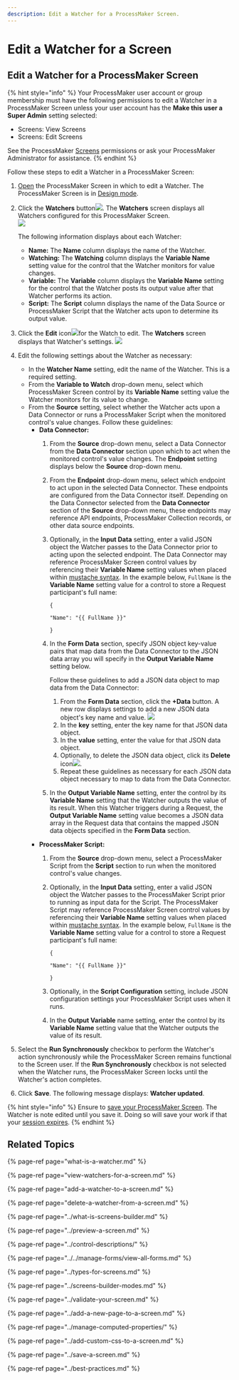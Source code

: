 ```yaml
---
description: Edit a Watcher for a ProcessMaker Screen.
---
```


# Edit a Watcher for a Screen

## Edit a Watcher for a ProcessMaker Screen

{% hint style="info" %}
Your ProcessMaker user account or group membership must have the following permissions to edit a Watcher in a ProcessMaker Screen unless your user account has the **Make this user a Super Admin** setting selected:

* Screens: View Screens
* Screens: Edit Screens

See the ProcessMaker [Screens](../../../../processmaker-administration/permission-descriptions-for-users-and-groups.md#screens) permissions or ask your ProcessMaker Administrator for assistance.
{% endhint %}

Follow these steps to edit a Watcher in a ProcessMaker Screen:

1. [Open](../../manage-forms/view-all-forms.md) the ProcessMaker Screen in which to edit a Watcher. The ProcessMaker Screen is in [Design mode](../screens-builder-modes.md#editor-mode).
2. Click the **Watchers** button![](../../../../.gitbook/assets/watchers-button-screens-builder-processes.png). The **Watchers** screen displays all Watchers configured for this ProcessMaker Screen.  
   ![](../../../../.gitbook/assets/watchers-screen-screens-builder-processes.png) 

   The following information displays about each Watcher:

   * **Name:** The **Name** column displays the name of the Watcher.
   * **Watching:** The **Watching** column displays the **Variable Name** setting value for the control that the Watcher monitors for value changes.
   * **Variable:** The **Variable** column displays the **Variable Name** setting for the control that the Watcher posts its output value after that Watcher performs its action.
   * **Script:** The **Script** column displays the name of the Data Source or ProcessMaker Script that the Watcher acts upon to determine its output value.

3. Click the **Edit** icon![](../../../../.gitbook/assets/edit-icon.png)for the Watch to edit. The **Watchers** screen displays that Watcher's settings. ![](../../../../.gitbook/assets/watchers-configuration-screens-builder-processes.png) 
4. Edit the following settings about the Watcher as necessary:
   * In the **Watcher Name** setting, edit the name of the Watcher. This is a required setting.
   * From the **Variable to Watch** drop-down menu, select which ProcessMaker Screen control by its **Variable Name** setting value the Watcher monitors for its value to change.
   * From the **Source** setting, select whether the Watcher acts upon a Data Connector or runs a ProcessMaker Script when the monitored control's value changes. Follow these guidelines:
     * **Data Connector:**
       1. From the **Source** drop-down menu, select a Data Connector from the **Data Connector** section upon which to act when the monitored control's value changes. The **Endpoint** setting displays below the **Source** drop-down menu.
       2. From the **Endpoint** drop-down menu, select which endpoint to act upon in the selected Data Connector. These endpoints are configured from the Data Connector itself. Depending on the Data Connector selected from the **Data Connector** section of the **Source** drop-down menu, these endpoints may reference API endpoints, ProcessMaker Collection records, or other data source endpoints.
       3. Optionally, in the **Input Data** setting, enter a valid JSON object the Watcher passes to the Data Connector prior to acting upon the selected endpoint. The Data Connector may reference ProcessMaker Screen control values by referencing their **Variable Name** setting values when placed within [mustache syntax](https://mustache.github.io/mustache.5.html). In the example below, `FullName` is the **Variable Name** setting value for a control to store a Request participant's full name:

          `{`

            `"Name": "{{ FullName }}"`

          `}`

       4. In the **Form Data** section, specify JSON object key-value pairs that map data from the Data Connector to the JSON data array you will specify in the **Output Variable Name** setting below.

          Follow these guidelines to add a JSON data object to map data from the Data Connector:

          1. From the **Form Data** section, click the **+Data** button. A new row displays settings to add a new JSON data object's key name and value. ![](../../../../.gitbook/assets/key-value-form-data-watcher-configuration-screens-builder-processes.png) 
          2. In the **key** setting, enter the key name for that JSON data object.
          3. In the **value** setting, enter the value for that JSON data object.
          4. Optionally, to delete the JSON data object, click its **Delete** icon![](../../../../.gitbook/assets/delete-record-record-list-control-screens-builder-processes.png).
          5. Repeat these guidelines as necessary for each JSON data object necessary to map to data from the Data Connector.

       5. In the **Output Variable Name** setting, enter the control by its **Variable Name** setting that the Watcher outputs the value of its result. When this Watcher triggers during a Request, the **Output Variable Name** setting value becomes a JSON data array in the Request data that contains the mapped JSON data objects specified in the **Form Data** section.
     * **ProcessMaker Script:**
       1. From the **Source** drop-down menu, select a ProcessMaker Script from the **Script** section to run when the monitored control's value changes.
       2. Optionally, in the **Input Data** setting, enter a valid JSON object the Watcher passes to the ProcessMaker Script prior to running as input data for the Script. The ProcessMaker Script may reference ProcessMaker Screen control values by referencing their **Variable Name** setting values when placed within [mustache syntax](https://mustache.github.io/mustache.5.html). In the example below, `FullName` is the **Variable Name** setting value for a control to store a Request participant's full name:

          `{`

            `"Name": "{{ FullName }}"`

          `}`

       3. Optionally, in the **Script Configuration** setting, include JSON configuration settings your ProcessMaker Script uses when it runs.
       4. In the **Output Variable** name setting, enter the control by its **Variable Name** setting value that the Watcher outputs the value of its result.
5. Select the **Run Synchronously** checkbox to perform the Watcher's action synchronously while the ProcessMaker Screen remains functional to the Screen user. If the **Run Synchronously** checkbox is not selected when the Watcher runs, the ProcessMaker Screen locks until the Watcher's action completes.
6. Click **Save**. The following message displays: **Watcher updated**.

{% hint style="info" %}
Ensure to [save your ProcessMaker Screen](../save-a-screen.md#save-a-processmaker-screen). The Watcher is note edited until you save it. Doing so will save your work if that your [session expires](../../../../using-processmaker/session-timeout-warning.md#session-timeout-warning).
{% endhint %}

## Related Topics

{% page-ref page="what-is-a-watcher.md" %}

{% page-ref page="view-watchers-for-a-screen.md" %}

{% page-ref page="add-a-watcher-to-a-screen.md" %}

{% page-ref page="delete-a-watcher-from-a-screen.md" %}

{% page-ref page="../what-is-screens-builder.md" %}

{% page-ref page="../preview-a-screen.md" %}

{% page-ref page="../control-descriptions/" %}

{% page-ref page="../../manage-forms/view-all-forms.md" %}

{% page-ref page="../types-for-screens.md" %}

{% page-ref page="../screens-builder-modes.md" %}

{% page-ref page="../validate-your-screen.md" %}

{% page-ref page="../add-a-new-page-to-a-screen.md" %}

{% page-ref page="../manage-computed-properties/" %}

{% page-ref page="../add-custom-css-to-a-screen.md" %}

{% page-ref page="../save-a-screen.md" %}

{% page-ref page="../best-practices.md" %}

